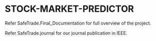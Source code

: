 # STOCK-MARKET-PREDICTOR

Refer SafeTrade.Final_Documentation for full overview of the project.

Refer SafeTrade.journal for our journal publication in IEEE.